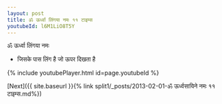 ```yaml
---
layout: post
title: ॐ ऊर्ध्वा लिंगया नमः ११ टाइम्स
youtubeId: l6M1LiO8T5Y
---
```

 
 
 ॐ ऊर्ध्वा लिंगया नमः  
 
 -  जिसके पास लिंग है जो ऊपर दिखता है 
 
  
 
  
 
 
 
 
 
 


{% include youtubePlayer.html id=page.youtubeId %}
 
[Next]({{ site.baseurl }}{% link  split1/_posts/2013-02-01-ॐ ऊर्ध्वसायिने नमः ११ टाइम्स.md%})
 
